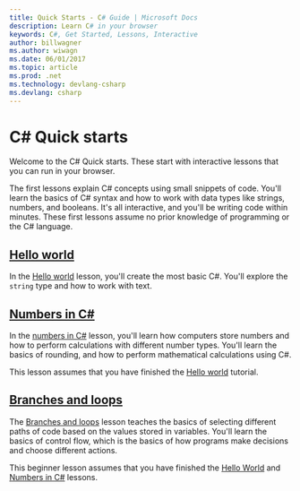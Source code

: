 ```yaml
---
title: Quick Starts - C# Guide | Microsoft Docs
description: Learn C# in your browser
keywords: C#, Get Started, Lessons, Interactive
author: billwagner
ms.author: wiwagn
ms.date: 06/01/2017
ms.topic: article
ms.prod: .net
ms.technology: devlang-csharp
ms.devlang: csharp
---
```

# C# Quick starts #

Welcome to the C# Quick starts. These start with interactive lessons
that you can run in your browser. 

The first lessons explain C# concepts using small snippets of code. You'll
learn the basics of C# syntax and how to work with data types like strings,
numbers, and booleans. It's all interactive, and you'll be writing code
within minutes. These first lessons assume no prior knowledge of
programming or the C# language.


## [Hello world](hello-world)

In the [Hello world](hello-world) lesson, you'll create the most basic
C#. You'll explore the `string` type and how to work with text.

## [Numbers in C#](numbers-in-csharp)

In the [numbers in C#](numbers-in-csharp) lesson, you'll learn
how computers store numbers and how to perform calculations with different
number types. You'll learn the basics of rounding, and how to perform
mathematical calculations using C#.

This lesson assumes that you have finished the [Hello world](hello-world) tutorial.

## [Branches and loops](branches-and-loops)

The [Branches and loops](branches-and-loops) lesson teaches the basics of selecting
different paths of code based on the values stored in variables. You'll learn the
basics of control flow, which is the basics of how programs make decisions and choose
different actions.

This beginner lesson assumes that you have finished the [Hello World](hello-world) and
[Numbers in C#](numbers-in-csharp) lessons.
